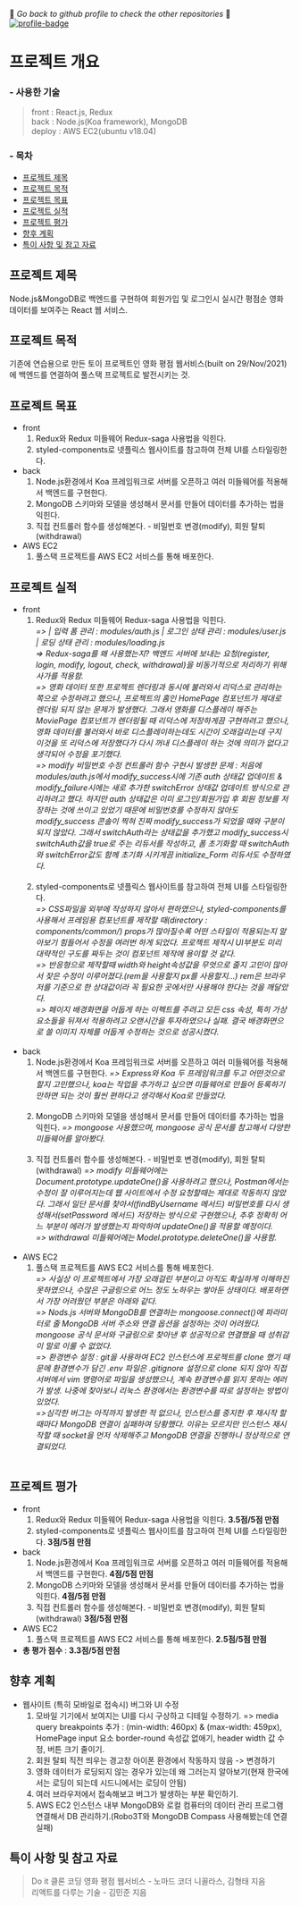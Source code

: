 :eyes: *_Go back to github profile to check the other repositories_* :eyes:
[![profile-badge](https://img.shields.io/badge/Github-Profile-blue?style=flat&logo=Git&logoColor=F05032)](https://github.com/ymStudyLog)

# 프로젝트 개요

### - 사용한 기술
> front : React.js, Redux <br />
> back : Node.js(Koa framework), MongoDB <br />
> deploy : AWS EC2(ubuntu v18.04) <br />
### - 목차
- [프로젝트 제목](#프로젝트-제목)
- [프로젝트 목적](#프로젝트-목적)
- [프로젝트 목표](#프로젝트-목표)
- [프로젝트 실적](#프로젝트-실적)
- [프로젝트 평가](#프로젝트-평가)
- [향후 계획](#향후-계획)
- [특이 사항 및 참고 자료](#특이-사항-및-참고-자료)

## 프로젝트 제목
Node.js&MongoDB로 백엔드를 구현하여 회원가입 및 로그인시 실시간 평점순 영화 데이터를 보여주는 React 웹 서비스.

## 프로젝트 목적
기존에 연습용으로 만든 토이 프로젝트인 영화 평점 웹서비스(built on 29/Nov/2021)에 백엔드를 연결하여 풀스택 프로젝트로 발전시키는 것.

## 프로젝트 목표
- front
    1. Redux와 Redux 미들웨어 Redux-saga 사용법을 익힌다.
    2. styled-components로 넷플릭스 웹사이트를 참고하여 전체 UI를 스타일링한다.
- back
    1. Node.js환경에서 Koa 프레임워크로 서버를 오픈하고 여러 미들웨어를 적용해서 백엔드를 구현한다.
    2. MongoDB 스키마와 모델을 생성해서 문서를 만들어 데이터를 추가하는 법을 익힌다.
    3. 직접 컨트롤러 함수를 생성해본다. - 비밀번호 변경(modify), 회원 탈퇴(withdrawal)
- AWS EC2
    1. 풀스택 프로젝트를 AWS EC2 서비스를 통해 배포한다.
## 프로젝트 실적
- front
    1. Redux와 Redux 미들웨어 Redux-saga 사용법을 익힌다. <br />
        _=> | 입력 폼 관리 : modules/auth.js | 로그인 상태 관리 : modules/user.js | 로딩 상태 관리 : modules/loading.js_ <br />
        _=> Redux-saga를 왜 사용했는지? 백엔드 서버에 보내는 요청(register, login, modify, logout, check, withdrawal)을 비동기적으로 처리하기 위해 사가를 적용함._ <br />
        _=> 영화 데이터 또한 프로젝트 렌더링과 동시에 불러와서 리덕스로 관리하는 쪽으로 수정하려고 했으나, 프로젝트의 홈인 HomePage 컴포넌트가 제대로 렌더링 되지 않는 문제가 발생했다. 그래서 영화를 디스플레이 해주는 MoviePage 컴포넌트가 렌더링될 때 리덕스에 저장하게끔 구현하려고 했으나, 영화 데이터를 불러와서 바로 디스플레이하는데도 시간이 오래걸리는데 구지 이것을 또 리덕스에 저장했다가 다시 꺼내 디스플레이 하는 것에 의미가 없다고 생각되어 수정을 포기했다._ <br />
        _=> modify 비밀번호 수정 컨트롤러 함수 구현시 발생한 문제 : 처음에 modules/auth.js에서 modify_success시에 기존 auth 상태값 업데이트 & modify_failure시에는 새로 추가한 switchError 상태값 업데이트 방식으로 관리하려고 했다. 하지만 auth 상태값은 이미 로그인/회원가입 후 회원 정보를 저장하는 것에 쓰이고 있었기 때문에 비밀번호를 수정하지 않아도 modify_success 콘솔이 찍혀 진짜 modify_success가 되었을 때와 구분이 되지 않았다. 그래서 switchAuth라는 상태값을 추가했고 modify_success시 switchAuth값을 true로 주는 리듀서를 작성하고, 폼 초기화할 때 switchAuth와 switchError값도 함께 초기화 시키게끔 initialize_Form 리듀서도 수정하였다._ <br /><br />
    2. styled-components로 넷플릭스 웹사이트를 참고하여 전체 UI를 스타일링한다. <br />
        _=> CSS파일을 외부에 작성하지 않아서 편하였으나, styled-components를 사용해서 프레임용 컴포넌트를 제작할 때(directory : components/common/) props가 많아질수록 어떤 스타일이 적용되는지 알아보기 힘들어서 수정을 여러번 하게 되었다. 프로젝트 제작시 UI부분도 미리 대략적인 구도를 짜두는 것이 컴포넌트 제작에 용이할 것 같다._ <br />
        _=> 반응형으로 제작할때 width와 height속성값을 무엇으로 줄지 고민이 많아서 잦은 수정이 이루어졌다.(rem을 사용할지 px를 사용할지...) rem은 브라우저를 기준으로 한 상대값이라 꼭 필요한 곳에서만 사용해야 한다는 것을 깨달았다._ <br />
        _=> 페이지 배경화면을 어둡게 하는 이펙트를 주려고 모든 css 속성, 특히 가상 요소들을 뒤져서 적용하려고 오랜시간을 투자하였으나 실패. 결국 배경화면으로 쓸 이미지 자체를 어둡게 수정하는 것으로 성공시켰다._ <br /><br />
- back
    1. Node.js환경에서 Koa 프레임워크로 서버를 오픈하고 여러 미들웨어를 적용해서 백엔드를 구현한다.
        _=> Express와 Koa 두 프레임워크를 두고 어떤것으로 할지 고민했으나, koa는 작업을 추가하고 싶으면 미들웨어로 만들어 등록하기만하면 되는 것이 훨씬 편하다고 생각해서 Koa로 만들었다._ <br /><br />
    2. MongoDB 스키마와 모델을 생성해서 문서를 만들어 데이터를 추가하는 법을 익힌다.
        _=> mongoose 사용했으며, mongoose 공식 문서를 참고해서 다양한 미들웨어를 알아봤다._ <br /><br />
    3. 직접 컨트롤러 함수를 생성해본다. - 비밀번호 변경(modify), 회원 탈퇴(withdrawal)
        _=> modify 미들웨어에는 Document.prototype.updateOne()을 사용하려고 했으나, Postman에서는 수정이 잘 이루어지는데 웹 사이트에서 수정 요청할때는 제대로 작동하지 않았다. 그래서 일단 문서를 찾아서(findByUsername 메서드) 비밀번호를 다시 생성해서(setPassword  메서드) 저장하는 방식으로 구현했으나, 추후 정확히 어느 부분이 에러가 발생했는지 파악하여 updateOne()을 적용할 예정이다._ <br />
        _=> withdrawal 미들웨어에는 Model.prototype.deleteOne()을 사용함._ <br /><br />
- AWS EC2
    1. 풀스택 프로젝트를 AWS EC2 서비스를 통해 배포한다. <br />
         _=> 사실상 이 프로젝트에서 가장 오래걸린 부분이고 아직도 확실하게 이해하진 못하였으나, 수많은 구글링으로 어느 정도 노하우는 쌓아둔 상태이다. 배포하면서 가장 어려웠던 부분은 아래와 같다._ <br />
        _=> Nods.js 서버와 MongoDB를 연결하는 mongoose.connect()에 파라미터로 줄 MongoDB 서버 주소와 연결 옵션을 설정하는 것이 어려웠다. mongoose 공식 문서와 구글링으로 찾아낸 후 성공적으로 연결했을 때 성취감이 말로 이룰 수 없었다._ <br />
        _=> 환경변수 설정 : git을 사용하여 EC2 인스턴스에 프로젝트를 clone 했기 때문에 환경변수가 담긴 .env 파일은 .gitignore 설정으로 clone 되지 않아 직접 서버에서 vim 명령어로 파일을 생성했으나, 계속 환경변수를 읽지 못하는 에러가 발생. 나중에 찾아보니 리눅스 환경에서는 환경변수를 따로 설정하는 방법이 있었다._ <br />
        _=>심각한 버그는 아직까지 발생한 적 없으나, 인스턴스를 중지한 후 재시작 할 때마다 MongoDB 연결이 실패하여 당황했다. 이유는 모르지만 인스턴스 재시작할 때 socket을 먼저 삭제해주고 MongoDB 연결을 진행하니 정상적으로 연결되었다._ <br /><br />

## 프로젝트 평가
- front
    1. Redux와 Redux 미들웨어 Redux-saga 사용법을 익힌다. **3.5점/5점 만점**
    2. styled-components로 넷플릭스 웹사이트를 참고하여 전체 UI를 스타일링한다. **3점/5점 만점**
- back
    1. Node.js환경에서 Koa 프레임워크로 서버를 오픈하고 여러 미들웨어를 적용해서 백엔드를 구현한다. **4점/5점 만점**
    2. MongoDB 스키마와 모델을 생성해서 문서를 만들어 데이터를 추가하는 법을 익힌다. **4점/5점 만점**
    3. 직접 컨트롤러 함수를 생성해본다. - 비밀번호 변경(modify), 회원 탈퇴(withdrawal) **3점/5점 만점**
- AWS EC2
    1. 풀스택 프로젝트를 AWS EC2 서비스를 통해 배포한다. **2.5점/5점 만점**
- **총 평가 점수** : **3.3점/5점 만점**
## 향후 계획
- 웹사이트 (특히 모바일로 접속시) 버그와 UI 수정
    1. 모바일 기기에서 보여지는 UI를 다시 구상하고 디테일 수정하기. => media query breakpoints 추가 : (min-width: 460px) & (max-width: 459px), HomePage input 요소 border-round 속성값 없애기, header width 값 수정, 버튼 크기 줄이기.
    2. 회원 탈퇴 직전 띄우는 경고창 아이폰 환경에서 작동하지 않음 -> 변경하기
    3. 영화 데이터가 로딩되지 않는 경우가 있는데 왜 그러는지 알아보기(현재 한국에서는 로딩이 되는데 시드니에서는 로딩이 안됨)
    4. 여러 브라우저에서 접속해보고 버그가 발생하는 부분 확인하기.
    5. AWS EC2 인스턴스 내부 MongoDB와 로컬 컴퓨터의 데이터 관리 프로그램 연결해서 DB 관리하기.(Robo3T와 MongoDB Compass 사용해봤는데 연결 실패)
## 특이 사항 및 참고 자료
> Do it 클론 코딩 영화 평점 웹서비스 - 노마드 코더 니꼴라스, 김형태 지음 <br />
> 리액트를 다루는 기술 - 김민준 지음

